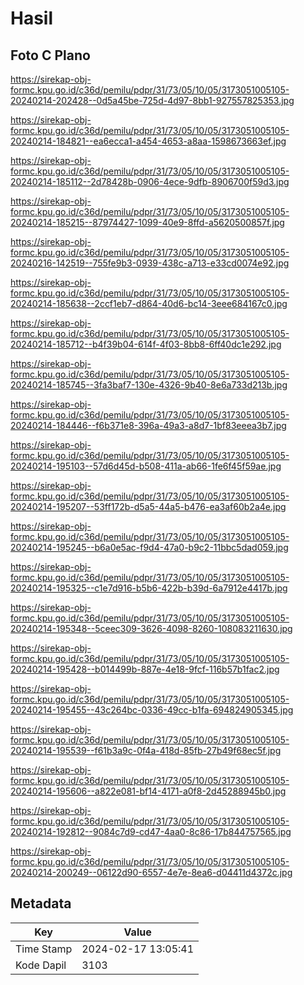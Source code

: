 # Hasil

## Foto C Plano

https://sirekap-obj-formc.kpu.go.id/c36d/pemilu/pdpr/31/73/05/10/05/3173051005105-20240214-202428--0d5a45be-725d-4d97-8bb1-927557825353.jpg

https://sirekap-obj-formc.kpu.go.id/c36d/pemilu/pdpr/31/73/05/10/05/3173051005105-20240214-184821--ea6ecca1-a454-4653-a8aa-1598673663ef.jpg

https://sirekap-obj-formc.kpu.go.id/c36d/pemilu/pdpr/31/73/05/10/05/3173051005105-20240214-185112--2d78428b-0906-4ece-9dfb-8906700f59d3.jpg

https://sirekap-obj-formc.kpu.go.id/c36d/pemilu/pdpr/31/73/05/10/05/3173051005105-20240214-185215--87974427-1099-40e9-8ffd-a5620500857f.jpg

https://sirekap-obj-formc.kpu.go.id/c36d/pemilu/pdpr/31/73/05/10/05/3173051005105-20240216-142519--755fe9b3-0939-438c-a713-e33cd0074e92.jpg

https://sirekap-obj-formc.kpu.go.id/c36d/pemilu/pdpr/31/73/05/10/05/3173051005105-20240214-185638--2ccf1eb7-d864-40d6-bc14-3eee684167c0.jpg

https://sirekap-obj-formc.kpu.go.id/c36d/pemilu/pdpr/31/73/05/10/05/3173051005105-20240214-185712--b4f39b04-614f-4f03-8bb8-6ff40dc1e292.jpg

https://sirekap-obj-formc.kpu.go.id/c36d/pemilu/pdpr/31/73/05/10/05/3173051005105-20240214-185745--3fa3baf7-130e-4326-9b40-8e6a733d213b.jpg

https://sirekap-obj-formc.kpu.go.id/c36d/pemilu/pdpr/31/73/05/10/05/3173051005105-20240214-184446--f6b371e8-396a-49a3-a8d7-1bf83eeea3b7.jpg

https://sirekap-obj-formc.kpu.go.id/c36d/pemilu/pdpr/31/73/05/10/05/3173051005105-20240214-195103--57d6d45d-b508-411a-ab66-1fe6f45f59ae.jpg

https://sirekap-obj-formc.kpu.go.id/c36d/pemilu/pdpr/31/73/05/10/05/3173051005105-20240214-195207--53ff172b-d5a5-44a5-b476-ea3af60b2a4e.jpg

https://sirekap-obj-formc.kpu.go.id/c36d/pemilu/pdpr/31/73/05/10/05/3173051005105-20240214-195245--b6a0e5ac-f9d4-47a0-b9c2-11bbc5dad059.jpg

https://sirekap-obj-formc.kpu.go.id/c36d/pemilu/pdpr/31/73/05/10/05/3173051005105-20240214-195325--c1e7d916-b5b6-422b-b39d-6a7912e4417b.jpg

https://sirekap-obj-formc.kpu.go.id/c36d/pemilu/pdpr/31/73/05/10/05/3173051005105-20240214-195348--5ceec309-3626-4098-8260-108083211630.jpg

https://sirekap-obj-formc.kpu.go.id/c36d/pemilu/pdpr/31/73/05/10/05/3173051005105-20240214-195428--b014499b-887e-4e18-9fcf-116b57b1fac2.jpg

https://sirekap-obj-formc.kpu.go.id/c36d/pemilu/pdpr/31/73/05/10/05/3173051005105-20240214-195455--43c264bc-0336-49cc-b1fa-694824905345.jpg

https://sirekap-obj-formc.kpu.go.id/c36d/pemilu/pdpr/31/73/05/10/05/3173051005105-20240214-195539--f61b3a9c-0f4a-418d-85fb-27b49f68ec5f.jpg

https://sirekap-obj-formc.kpu.go.id/c36d/pemilu/pdpr/31/73/05/10/05/3173051005105-20240214-195606--a822e081-bf14-4171-a0f8-2d45288945b0.jpg

https://sirekap-obj-formc.kpu.go.id/c36d/pemilu/pdpr/31/73/05/10/05/3173051005105-20240214-192812--9084c7d9-cd47-4aa0-8c86-17b844757565.jpg

https://sirekap-obj-formc.kpu.go.id/c36d/pemilu/pdpr/31/73/05/10/05/3173051005105-20240214-200249--06122d90-6557-4e7e-8ea6-d04411d4372c.jpg


## Metadata

| Key        | Value               |
| ---------- | ------------------- |
| Time Stamp | 2024-02-17 13:05:41 |
| Kode Dapil | 3103                |



